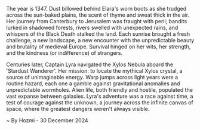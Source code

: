 
The year is 1347.  Dust billowed behind Elara's worn boots as she trudged across the sun-baked plains, the scent of thyme and sweat thick in the air.  Her journey from Canterbury to Jerusalem was fraught with peril; bandits lurked in shadowed forests, rivers swelled with unexpected rains, and whispers of the Black Death stalked the land.  Each sunrise brought a fresh challenge, a new landscape, a new encounter with the unpredictable beauty and brutality of medieval Europe.  Survival hinged on her wits, her strength, and the kindness (or indifference) of strangers.

Centuries later, Captain Lyra navigated the Xylos Nebula aboard the 'Stardust Wanderer'.  Her mission: to locate the mythical Xylos crystal, a source of unimaginable energy.  Warp jumps across light years were a routine hazard, each one a gamble against gravitational anomalies and unpredictable wormholes.  Alien life, both friendly and hostile, populated the vast expanse between galaxies.  Lyra's adventure was a race against time, a test of courage against the unknown, a journey across the infinite canvas of space, where the greatest dangers weren't always visible.

~ By Hozmi - 30 December 2024
